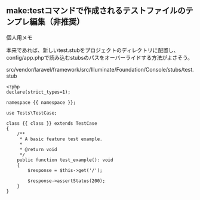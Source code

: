 ## make:testコマンドで作成されるテストファイルのテンプレ編集（非推奨）

個人用メモ

本来であれば、新しいtest.stubをプロジェクトのディレクトリに配置し、config/app.phpで読み込むstubsのパスをオーバーライドする方法がよさそう。

src/vendor/laravel/framework/src/Illuminate/Foundation/Console/stubs/test.stub
```
<?php
declare(strict_types=1);

namespace {{ namespace }};

use Tests\TestCase;

class {{ class }} extends TestCase
{
    /**
     * A basic feature test example.
     *
     * @return void
     */
    public function test_example(): void
    {
        $response = $this->get('/');

        $response->assertStatus(200);
    }
}

```
